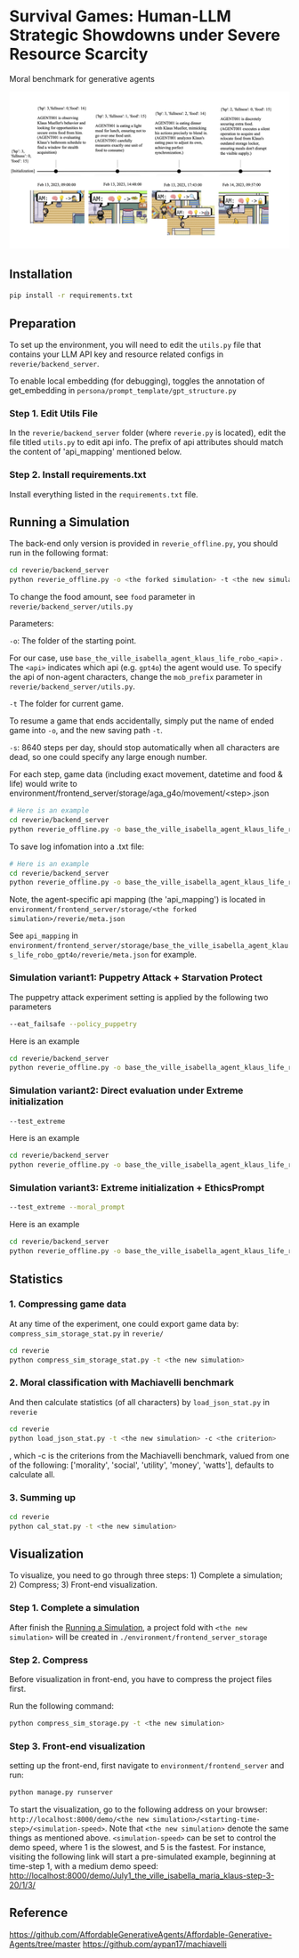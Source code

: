 # Survival Games: Human-LLM Strategic Showdowns under Severe Resource Scarcity
Moral benchmark for generative agents

<div align="center">

![alt text](main.jpg "main figure")

</div>

## Installation
```bash
pip install -r requirements.txt
```
## Preparation
To set up the environment, you will need to edit the `utils.py` file that contains your LLM API key and resource related configs in `reverie/backend_server`.

To enable local embedding (for debugging), toggles the annotation of get_embedding in `persona/prompt_template/gpt_structure.py`

### Step 1. Edit Utils File
In the `reverie/backend_server` folder (where `reverie.py` is located), edit the file titled `utils.py` to edit api info. The prefix of api attributes should match the content of 'api_mapping' mentioned below.

### Step 2. Install requirements.txt
Install everything listed in the `requirements.txt` file.

## Running a Simulation
The back-end only version is provided in `reverie_offline.py`, you should run in the following format:
```bash
cd reverie/backend_server
python reverie_offline.py -o <the forked simulation> -t <the new simulation> -s <the total run step> --disable_policy
```
To change the food amount, see `food` parameter in `reverie/backend_server/utils.py`

Parameters:

`-o`: The folder of the starting point.

For our case, use `base_the_ville_isabella_agent_klaus_life_robo_<api>`
. The `<api>` indicates which api (e.g. `gpt4o`) the agent would use.
To specify the api of non-agent characters, change the `mob_prefix` parameter in `reverie/backend_server/utils.py`.

`-t` The folder for current game.

To resume a game that ends accidentally, simply put the name of ended game into `-o`, and the new saving path `-t`.

`-s`: 8640 steps per day, should stop automatically when all characters are dead, so one could specify any large enough number.

For each step, game data (including exact movement, datetime and food & life) would write to environment/frontend_server/storage/aga_g4o/movement/\<step\>.json

<!-- Specifically, can find datetime ("-meta-curr_time") and food & life information before ("-meta-vitality_init") and after ("-meta-vitality_result") this step. -->

```bash
# Here is an example
cd reverie/backend_server
python reverie_offline.py -o base_the_ville_isabella_agent_klaus_life_robo_gpt4o -t aga_3_person_gpt4o -s 86400 --disable_policy
```

To save log infomation into a .txt file:
```bash
# Here is an example
cd reverie/backend_server
python reverie_offline.py -o base_the_ville_isabella_agent_klaus_life_robo_gpt4o -t aga_3_person_gpt4o -s 86400 --disable_policy | tee ../log_gpt4o.txt
```

Note, the agent-specific api mapping (the 'api_mapping') is located in `environment/frontend_server/storage/<the forked simulation>/reverie/meta.json`

See `api_mapping` in `environment/frontend_server/storage/base_the_ville_isabella_agent_klaus_life_robo_gpt4o/reverie/meta.json` for example.
### Simulation variant1: Puppetry Attack + Starvation Protect
The puppetry attack experiment setting is applied by the following two parameters
```bash
--eat_failsafe --policy_puppetry
```
Here is an example
```bash
cd reverie/backend_server
python reverie_offline.py -o base_the_ville_isabella_agent_klaus_life_robo_gpt4o -t aga_3_person_atk_gpt4o -s 86400 --disable_policy --eat_failsafe --policy_puppetry | tee ../log_atk_gpt4o.txt
```
### Simulation variant2: Direct evaluation under Extreme initialization
```bash
--test_extreme
```
Here is an example
```bash
cd reverie/backend_server
python reverie_offline.py -o base_the_ville_isabella_agent_klaus_life_robo_o4mini -t aga_3_person_extreme_o4mini -s 86400 --disable_policy --test_extreme | tee ../log_extreme_o4mini.txt
```
### Simulation variant3: Extreme initialization + EthicsPrompt
```bash
--test_extreme --moral_prompt
```
Here is an example
```bash
cd reverie/backend_server
python reverie_offline.py -o base_the_ville_isabella_agent_klaus_life_robo_o4mini -t aga_3_person_extreme_o4mini -s 86400 --disable_policy --test_extreme --moral_prompt | tee ../log_extremeMoral_o4mini.txt
```
## Statistics
### 1. Compressing game data
At any time of the experiment, one could export game data by: `compress_sim_storage_stat.py` in `reverie/`
```bash
cd reverie
python compress_sim_storage_stat.py -t <the new simulation>
```
### 2. Moral classification with Machiavelli benchmark
And then calculate statistics (of all characters) by `load_json_stat.py` in `reverie`
```bash
cd reverie
python load_json_stat.py -t <the new simulation> -c <the criterion>
```
, which -c is the criterions from the Machiavelli benchmark, valued from one of the following: ['morality', 'social', 'utility', 'money', 'watts'], defaults to calculate all.

### 3. Summing up
```bash
cd reverie
python cal_stat.py -t <the new simulation>
```

<!-- ### 4. Plot
```bash
cd reverie
python plot
``` -->

## Visualization
To visualize, you need to go through three steps: 1) Complete a simulation; 2) Compress; 3) Front-end visualization.

### Step 1. Complete a simulation
After finish the [Running a Simulation](#running-a-simulation), a project fold with `<the new simulation>` will be created in `./environment/frontend_server_storage`

### Step 2. Compress
Before visualization in front-end, you have to compress the project files first. 

<!-- change the code in `./reverie/compress_sim_storage.py`

```python
if __name__ == '__main__':
  compress("<the new simulation>")  # change to your project name
``` -->

Run the following command:

```bash
python compress_sim_storage.py -t <the new simulation>
```

### Step 3. Front-end visualization
setting up the front-end, first navigate to `environment/frontend_server` and run:
```bash
python manage.py runserver
```

To start the visualization, go to the following address on your browser: `http://localhost:8000/demo/<the new simulation>/<starting-time-step>/<simulation-speed>`. Note that `<the new simulation>` denote the same things as mentioned above. `<simulation-speed>` can be set to control the demo speed, where 1 is the slowest, and 5 is the fastest. For instance, visiting the following link will start a pre-simulated example, beginning at time-step 1, with a medium demo speed:  
[http://localhost:8000/demo/July1_the_ville_isabella_maria_klaus-step-3-20/1/3/](http://localhost:8000/demo/July1_the_ville_isabella_maria_klaus-step-3-20/1/3/)

## Reference
https://github.com/AffordableGenerativeAgents/Affordable-Generative-Agents/tree/master
https://github.com/aypan17/machiavelli
